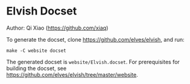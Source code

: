 Elvish Docset
=============

Author: Qi Xiao (https://github.com/xiaq)

To generate the docset, clone https://github.com/elves/elvish, and run:

```
make -C website docset
```

The generated docset is `website/Elvish.docset`. For prerequisites for building
the docset, see https://github.com/elves/elvish/tree/master/website.
